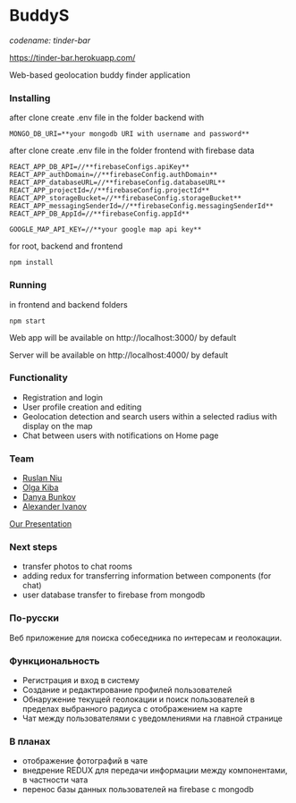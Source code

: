 # BuddyS
*codename: tinder-bar*

https://tinder-bar.herokuapp.com/

Web-based geolocation buddy finder application

### Installing

after clone create .env file in the folder backend with 
```
MONGO_DB_URI=**your mongodb URI with username and password**
```
after clone create .env file in the folder frontend with firebase data
```
REACT_APP_DB_API=//**firebaseConfigs.apiKey**
REACT_APP_authDomain=//**firebaseConfig.authDomain**
REACT_APP_databaseURL=//**firebaseConfig.databaseURL**
REACT_APP_projectId=//**firebaseConfig.projectId**
REACT_APP_storageBucket=//**firebaseConfig.storageBucket**
REACT_APP_messagingSenderId=//**firebaseConfig.messagingSenderId**
REACT_APP_DB_AppId=//**firebaseConfig.appId**

GOOGLE_MAP_API_KEY=//**your google map api key**
```
for root, backend and frontend
```
npm install
```

### Running

in frontend and backend folders
```
npm start
```
Web app will be available on http://localhost:3000/ by default

Server will be available on http://localhost:4000/ by default

### Functionality

* Registration and login
* User profile creation and editing
* Geolocation detection and search users within a selected radius with display on the map
* Сhat between users with notifications on Home page

### Team

* [Ruslan Niu](https://github.com/NiuRuslan)
* [Olga Kiba](https://github.com/olgakiba18796)
* [Danya Bunkov](https://github.com/danyabunkov)
* [Alexander Ivanov](https://github.com/Padavan-itbeard)

[Our Presentation](https://docs.google.com/presentation/d/e/2PACX-1vRPHVy0f6A0jrzonY7Xnq7z-uUChlAuCofMcldwGUzqLZ1sTEsqsgugWMVPWCaRBzRBLqRO81iLh157/pub?start=false&loop=false&delayms=5000)

### Next steps
* transfer photos to chat rooms
* adding redux for transferring information between components (for chat)
* user database transfer to firebase from mongodb

### По-русски

Веб приложение для поиска собеседника по интересам и геолокации.

### Функциональность

* Регистрация и вход в систему 
* Создание и редактирование профилей пользователей
* Обнаружение текущей геолокации и поиск пользователей в пределах выбранного радиуса с отображением на карте
* Чат между пользователями с уведомлениями на главной странице

### В планах
* отображение фотографий в чате
* внедрение REDUX для передачи информации между компонентами, в частности чата
* перенос базы данных пользователей на firebase с mongodb
